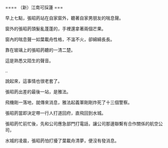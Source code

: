 ==== （新）江南可採蓮 ===

早上七點，張昭菂站在自家窗外，聽著自家男朋友的喘息聲。

窗外的張昭菂頭髮亂蓬蓬的，手裡還拿著兩個芒果。

窗內的喘息聲一如葉載舟性格，不溫不火，卻綿綿長長。

靠在玻璃上的張昭菂聽的一清二楚。

這是熟悉又陌生的聲音。

..

說起來，這事情也很老套了。

張昭菂出差的最後一站，是雅法。

飛機剛一落地，就傳來消息，雅法起義軍剛剛炸死了十三個警察。

張昭菂當即決定帶一行人打道回府，直飛回到水城。

張昭菂忙前忙後，先和公司應急部門打電話，讓公司那邊聯繫有合作關係的航空公司，

水城的凌晨，張昭菂怕打擾了葉載舟清夢，便沒有發消息。